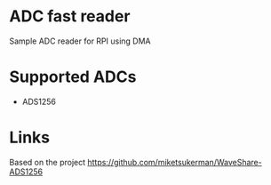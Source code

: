 # ADC fast reader

Sample ADC reader for RPI using DMA

# Supported ADCs

* ADS1256

# Links 

Based on the project https://github.com/miketsukerman/WaveShare-ADS1256
